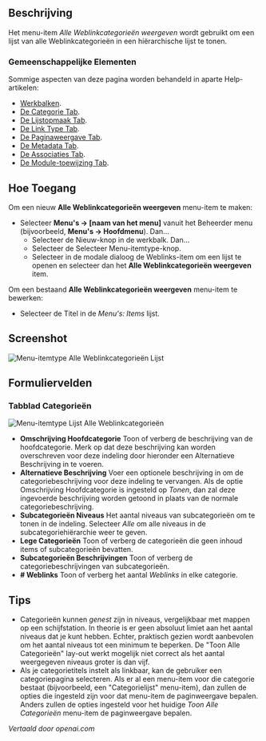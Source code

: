 <!-- Filename: Help4.x:Menus_Menu_Item_Weblink_Categories  / Display title: Alle Weblinkcategorieën Weergeven -->

## Beschrijving

Het menu-item *Alle Weblinkcategorieën weergeven* wordt gebruikt om een lijst van alle Weblinkcategorieën in een hiërarchische lijst te tonen.

### Gemeenschappelijke Elementen

Sommige aspecten van deze pagina worden behandeld in aparte Help-artikelen:

* [Werkbalken](jdocmanual?article=help/common-elements/toolbars).
* [De Categorie Tab](jdocmanual?article=help/menu-items-common/menu-item-category).
* [De Lijstopmaak Tab](jdocmanual?article=help/menu-items-common/menu-item-list-layouts).
* [De Link Type Tab](jdocmanual?article=help/menu-items-common/menu-item-link-type).
* [De Paginaweergave Tab](jdocmanual?article=help/menu-items-common/menu-item-page-display).
* [De Metadata Tab](jdocmanual?article=help/menu-items-common/menu-item-metadata).
* [De Associaties Tab](jdocmanual?article=help/common-elements/edit-associations).
* [De Module-toewijzing Tab](jdocmanual?article=help/menu-items-common/menu-item-module-assignment).

## Hoe Toegang

Om een nieuw **Alle Weblinkcategorieën weergeven** menu-item te maken:

- Selecteer **Menu's → \[naam van het menu\]** vanuit het Beheerder
  menu (bijvoorbeeld, **Menu's → Hoofdmenu**). Dan...
  - Selecteer de Nieuw-knop in de werkbalk. Dan...
  - Selecteer de Selecteer Menu-itemtype-knop.
  - Selecteer in de modale dialoog de Weblinks-item om een lijst te openen en selecteer dan het **Alle Weblinkcategorieën weergeven** item.

Om een bestaand **Alle Weblinkcategorieën weergeven** menu-item te bewerken:

- Selecteer de Titel in de *Menu's: Items* lijst.


## Screenshot

![Menu-itemtype Alle Weblinkcategorieën Lijst](../../../nl/images/menu-items/weblinks-list-all-web-link-categories-details-tab.png)

## Formuliervelden

### Tabblad Categorieën

![Menu-itemtype Lijst Alle Weblinkcategorieën](../../../nl/images/menu-items/weblinks-list-all-web-link-categories-categories-tab.png)

- **Omschrijving Hoofdcategorie** Toon of verberg de beschrijving van de 
  hoofdcategorie. Merk op dat deze beschrijving kan worden overschreven voor deze
  indeling door hieronder een Alternatieve Beschrijving in te voeren.
- **Alternatieve Beschrijving** Voer een optionele beschrijving in om de 
  categoriebeschrijving voor deze indeling te vervangen. Als de 
  optie Omschrijving Hoofdcategorie is ingesteld op *Tonen*, dan 
  zal deze ingevoerde beschrijving worden getoond in plaats van de normale categoriebeschrijving.
- **Subcategorieën Niveaus** Het aantal niveaus van subcategorieën om te tonen in de 
  indeling. Selecteer *Alle* om alle niveaus in de subcategoriehiërarchie weer te geven.
- **Lege Categorieën** Toon of verberg de categorieën die geen inhoud 
  items of subcategorieën bevatten.
- **Subcategorieën Beschrijvingen** Toon of verberg de categoriebeschrijvingen van 
  subcategorieën.
- **\# Weblinks** Toon of verberg het aantal *Weblinks* in elke categorie.

## Tips

- Categorieën kunnen *genest* zijn in niveaus, vergelijkbaar met mappen op een schijfstation. In theorie is er geen absoluut limiet aan het aantal niveaus dat je kunt hebben. Echter, praktisch gezien wordt aanbevolen om het aantal niveaus tot een minimum te beperken. De "Toon Alle Categorieën" lay-out werkt mogelijk niet correct als het aantal weergegeven niveaus groter is dan vijf.
- Als je categorietitels instelt als linkbaar, kan de gebruiker een categoriepagina selecteren. Als er al een menu-item voor die categorie bestaat (bijvoorbeeld, een "Categorielijst" menu-item), dan zullen de opties die ingesteld zijn voor dat menu-item de paginweergave bepalen. Anders zullen de opties ingesteld voor het huidige *Toon Alle Categorieën* menu-item de paginweergave bepalen.

*Vertaald door openai.com*

